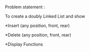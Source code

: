 Problem statement : 

To create a doubly Linked List and show 

  *Insert (any position, front, rear)

  *Delete (any position, front, rear)

  *Display Functions
